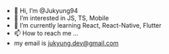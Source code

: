 - 👋 Hi, I’m @Jukyung94
- 👀 I’m interested in JS, TS, Mobile
- 🌱 I’m currently learning React, React-Native, Flutter
- 📫 How to reach me ...
- my email is jukyung.dev@gmail.com

<!---
Jukyung94/Jukyung94 is a ✨ special ✨ repository because its `README.md` (this file) appears on your GitHub profile.
You can click the Preview link to take a look at your changes.
--->
